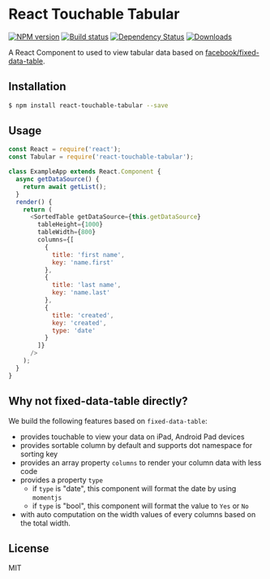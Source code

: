 
# React Touchable Tabular

[![NPM version][npm-image]][npm-url]
[![Build status][travis-image]][travis-url]
[![Dependency Status][david-image]][david-url]
[![Downloads][downloads-image]][downloads-url]

A React Component to used to view tabular data based on [facebook/fixed-data-table](https://github.com/facebook/fixed-data-table).

## Installation

```sh
$ npm install react-touchable-tabular --save
```

## Usage

```js
const React = require('react');
const Tabular = require('react-touchable-tabular');

class ExampleApp extends React.Component {
  async getDataSource() {
    return await getList();
  }
  render() {
    return (
      <SortedTable getDataSource={this.getDataSource}
        tableHeight={1000}
        tableWidth={800}
        columns={[
          {
            title: 'first name',
            key: 'name.first'
          },
          {
            title: 'last name',
            key: 'name.last'
          },
          {
            title: 'created',
            key: 'created',
            type: 'date'
          }
        ]}
      />
    );
  }
}
```

## Why not fixed-data-table directly?

We build the following features based on `fixed-data-table`:

- provides touchable to view your data on iPad, Android Pad devices
- provides sortable column by default and supports dot namespace for sorting key
- provides an array property `columns` to render your column data with less code
- provides a property `type`
  - if `type` is "date", this component will format the date by using `momentjs`
  - if `type` is "bool", this component will format the value to `Yes` or `No`
- with auto computation on the width values of every columns based on the total width.

## License

MIT

[npm-image]: https://img.shields.io/npm/v/react-touchable-tabular.svg?style=flat-square
[npm-url]: https://npmjs.org/package/react-touchable-tabular
[travis-image]: https://img.shields.io/travis/weflex/react-touchable-tabular.svg?style=flat-square
[travis-url]: https://travis-ci.org/weflex/react-touchable-tabular
[david-image]: http://img.shields.io/david/weflex/react-touchable-tabular.svg?style=flat-square
[david-url]: https://david-dm.org/weflex/react-touchable-tabular
[downloads-image]: http://img.shields.io/npm/dm/react-touchable-tabular.svg?style=flat-square
[downloads-url]: https://npmjs.org/package/react-touchable-tabular